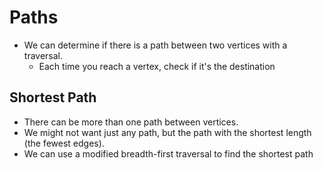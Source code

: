 # Paths

* We can determine if there is a path between two vertices with a traversal.
  * Each time you reach a vertex, check if it's the destination

## Shortest Path

* There can be more than one path between vertices.
* We might not want just any path, but the path with the shortest length (the fewest edges).
* We can use a modified breadth-first traversal to find the shortest path
